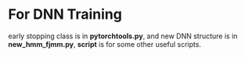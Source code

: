# For DNN Training
early stopping class is in **pytorchtools.py**, and new DNN structure is in **new_hmm_fjmm.py**, **script** is for some other useful scripts.
